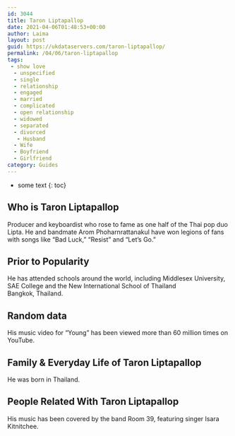 ```yaml
---
id: 3044
title: Taron Liptapallop
date: 2021-04-06T01:48:53+00:00
author: Laima
layout: post
guid: https://ukdataservers.com/taron-liptapallop/
permalink: /04/06/taron-liptapallop
tags:
 - show love
  - unspecified
  - single
  - relationship
  - engaged
  - married
  - complicated
  - open relationship
  - widowed
  - separated
  - divorced
   - Husband
  - Wife
  - Boyfriend
  - Girlfriend
category: Guides
---
```


* some text
{: toc}


## Who is Taron Liptapallop
                  
                  
                  
Producer and keyboardist who rose to fame as one half of the Thai pop duo Lipta. He and bandmate Arom Phoharnrattanakul have won legions of fans with songs like &#8220;Bad Luck,&#8221; &#8220;Resist&#8221; and &#8220;Let&#8217;s Go.&#8221;
                  
              
            
              
            
                
                
                
## Prior to Popularity
                  
                  
                  
He has attended schools around the world, including Middlesex University, SAE College and the New International School of Thailand<br /> Bangkok, Thailand.
                  
              
            
              
            
                
                
                
## Random data
                  
                  
                  
His music video for &#8220;Young&#8221; has been viewed more than 60 million times on YouTube.
                  
              
            
              
            
                
                
                
## Family & Everyday Life of Taron Liptapallop
                  
                  
                  
He was born in Thailand.
                  
              
            
              
            
                
                
                
## People Related With Taron Liptapallop
                  
                  
                  
His music has been covered by the band Room 39, featuring singer Isara Kitnitchee.
                  
              
            
              
            
                
              
            
              
              
            
            
              
            
          
          
          